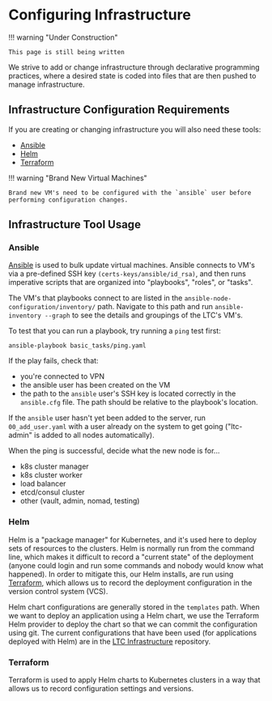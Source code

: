 # Configuring Infrastructure

!!! warning "Under Construction"

    This page is still being written

We strive to add or change infrastructure through declarative programming practices, where a desired state is coded into files that are then pushed to manage infrastructure.

## Infrastructure Configuration Requirements

If you are creating or changing infrastructure you will also need these tools:

- [Ansible](https://docs.ansible.com/ansible/latest/installation_guide/intro_installation.html#installing-and-upgrading-ansible-with-pip)
- [Helm](https://helm.sh/docs/intro/install/)
- [Terraform](https://www.terraform.io/downloads.html)

!!! warning "Brand New Virtual Machines"

    Brand new VM's need to be configured with the `ansible` user before performing configuration changes.

## Infrastructure Tool Usage

### Ansible

[Ansible](https://docs.ansible.com/ansible/latest/user_guide/intro_getting_started.html#intro-getting-started) is used to bulk update virtual machines. Ansible connects to VM's via a pre-defined SSH key `(certs-keys/ansible/id_rsa)`, and then runs imperative scripts that are organized into "playbooks", "roles", or "tasks".

The VM's that playbooks connect to are listed in the `ansible-node-configuration/inventory/` path. Navigate to this path and run `ansible-inventory --graph` to see the details and groupings of the LTC's VM's.

To test that you can run a playbook, try running a `ping` test first:

`ansible-playbook basic_tasks/ping.yaml`

If the play fails, check that:

- you're connected to VPN
- the ansible user has been created on the VM
- the path to the `ansible` user's SSH key is located correctly in the `ansible.cfg` file. The path should be relative to the playbook's location.

If the `ansible` user hasn't yet been added to the server, run `00_add_user.yaml` with a user already on the system to get going ("ltc-admin" is added to all nodes automatically).

When the ping is successful, decide what the new node is for...

- k8s cluster manager
- k8s cluster worker
- load balancer
- etcd/consul cluster
- other (vault, admin, nomad, testing)

### Helm

Helm is a "package manager" for Kubernetes, and it's used here to deploy sets of resources to the clusters. Helm is normally run from the command line, which makes it difficult to record a "current state" of the deployment (anyone could login and run some commands and nobody would know what happened). In order to mitigate this, our Helm installs, are run using [Terraform](https://www.terraform.io/docs/index.html), which allows us to record the deployment configuration in the version control system (VCS).

Helm chart configurations are generally stored in the `templates` path. When we want to deploy an application using a Helm chart, we use the Terraform Helm provider to deploy the chart so that we can commit the configuration using git. The current configurations that have been used (for applications deployed with Helm) are in the [LTC Infrastructure](https://issues.ltc.bcit.ca/ltc-infrastructure/ltc-infrastructure) repository.

### Terraform

Terraform is used to apply Helm charts to Kubernetes clusters in a way that allows us to record configuration settings and versions.
